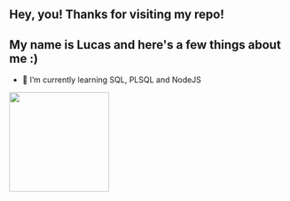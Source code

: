 ## Hey, you! Thanks for visiting my repo!
## My name is Lucas and here's a few things about me :) 
- 🌱 I’m currently learning SQL, PLSQL and NodeJS

<div>
  <a href="https://github.com/AvzLucas">
  <img height="180em" src="https://github-readme-stats.vercel.app/api/top-langs/?username=AvzLucas&layout=compact&langs_count=7&theme=dracula"/>
</div>

